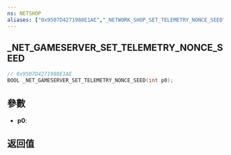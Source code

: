 ```yaml
---
ns: NETSHOP
aliases: ["0x9507D4271988E1AE","_NETWORK_SHOP_SET_TELEMETRY_NONCE_SEED"]
---
```

## _NET_GAMESERVER_SET_TELEMETRY_NONCE_SEED

```c
// 0x9507D4271988E1AE
BOOL _NET_GAMESERVER_SET_TELEMETRY_NONCE_SEED(int p0);
```


## 參數
* **p0**: 

## 返回值
